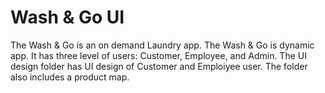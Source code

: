 # Wash & Go UI
 The Wash & Go is an on demand Laundry app. The Wash & Go is dynamic app. It has three level of users: Customer, Employee, and Admin. The UI design folder has UI design of Customer and Emploiyee user. The folder also includes a product map. 
